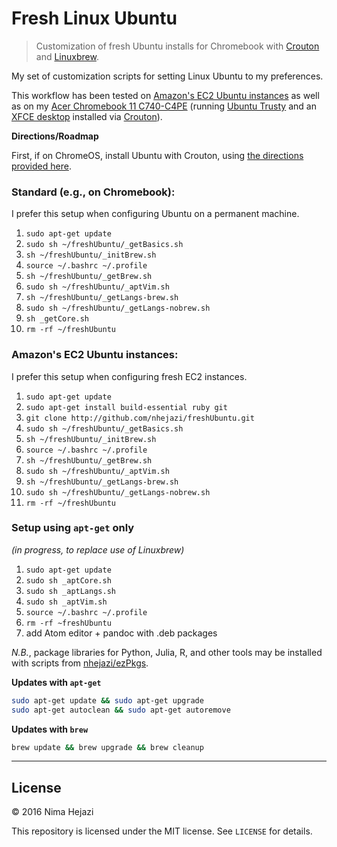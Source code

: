 # Fresh Linux Ubuntu

> Customization of fresh Ubuntu installs for Chromebook with
[Crouton](https://github.com/dnschneid/crouton) and
[Linuxbrew](http://linuxbrew.sh/).

My set of customization scripts for setting Linux Ubuntu to my preferences.

This workflow has been tested on [Amazon's EC2 Ubuntu 
instances](https://aws.amazon.com/marketplace/pp/B00JV9JBDS) as well as
on my [Acer Chromebook 11 
C740-C4PE](http://www.acer.com/ac/en/US/content/model/NX.EF2AA.002) 
(running [Ubuntu Trusty](http://releases.ubuntu.com/14.04/) and an 
[XFCE desktop](http://www.xfce.org/) installed via 
[Crouton](https://github.com/dnschneid/crouton)).

**Directions/Roadmap**

First, if on ChromeOS, install Ubuntu with Crouton, using [the directions
provided
here](https://www.linux.com/learn/tutorials/795730-how-to-easily-install-ubuntu-on-chromebook-with-crouton).

### Standard (e.g., on Chromebook):
I prefer this setup when configuring Ubuntu on a permanent machine.

1. `sudo apt-get update`
2. `sudo sh ~/freshUbuntu/_getBasics.sh`
3. `sh ~/freshUbuntu/_initBrew.sh`
4. `source ~/.bashrc ~/.profile`
5. `sh ~/freshUbuntu/_getBrew.sh`
6. `sudo sh ~/freshUbuntu/_aptVim.sh`
7. `sh ~/freshUbuntu/_getLangs-brew.sh`
8. `sudo sh ~/freshUbuntu/_getLangs-nobrew.sh`
9. `sh _getCore.sh`
10. `rm -rf ~/freshUbuntu`

### Amazon's EC2 Ubuntu instances:
I prefer this setup when configuring fresh EC2 instances.

1. `sudo apt-get update`
2. `sudo apt-get install build-essential ruby git`
3. `git clone http://github.com/nhejazi/freshUbuntu.git`
4. `sudo sh ~/freshUbuntu/_getBasics.sh`
5. `sh ~/freshUbuntu/_initBrew.sh`
6. `source ~/.bashrc ~/.profile`
7. `sh ~/freshUbuntu/_getBrew.sh`
8. `sudo sh ~/freshUbuntu/_aptVim.sh`
9. `sh ~/freshUbuntu/_getLangs-brew.sh`
10. `sudo sh ~/freshUbuntu/_getLangs-nobrew.sh`
11. `rm -rf ~/freshUbuntu`

### Setup using `apt-get` only 
_(in progress, to replace use of Linuxbrew)_

1. `sudo apt-get update`
2. `sudo sh _aptCore.sh`
3. `sudo sh _aptLangs.sh`
4. `sudo sh _aptVim.sh`
5. `source ~/.bashrc ~/.profile`
6. `rm -rf ~freshUbuntu`
7. add Atom editor + pandoc with .deb packages

_N.B._, package libraries for Python, Julia, R, and other tools may be 
installed with scripts from [nhejazi/ezPkgs](https://github.com/nhejazi/ezPkgs).

__Updates with `apt-get`__
```bash
sudo apt-get update && sudo apt-get upgrade
sudo apt-get autoclean && sudo apt-get autoremove
```

__Updates with `brew`__
```bash
brew update && brew upgrade && brew cleanup
```

---

## License

&copy; 2016 Nima Hejazi

This repository is licensed under the MIT license. See `LICENSE` for details.
